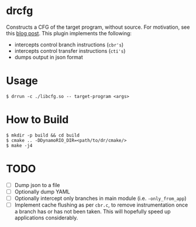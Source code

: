drcfg
=====

Constructs a CFG of the target program, without source. For motivation, see this [blog
post](https://tpiazza.me/posts/2016-11-04-dynamorio_cfg.html). This plugin implements the
following:

- intercepts control branch instructions (`cbr's`)
- intercepts control transfer instructions (`cti's`)
- dumps output in json format

# Usage

```
$ drrun -c ./libcfg.so -- target-program <args>
```

# How to Build

```
$ mkdir -p build && cd build
$ cmake .. -DDynamoRIO_DIR=<path/to/dr/cmake/>
$ make -j4
```

# TODO

- [ ] Dump json to a file
- [ ] Optionally dump YAML
- [ ] Optionally intercept only branches in main module (i.e. `-only_from_app`)
- [ ] Implement cache flushing as per `cbr.c`, to remove instrumentation once a branch has
      or has not been taken. This will hopefully speed up applications considerably.
